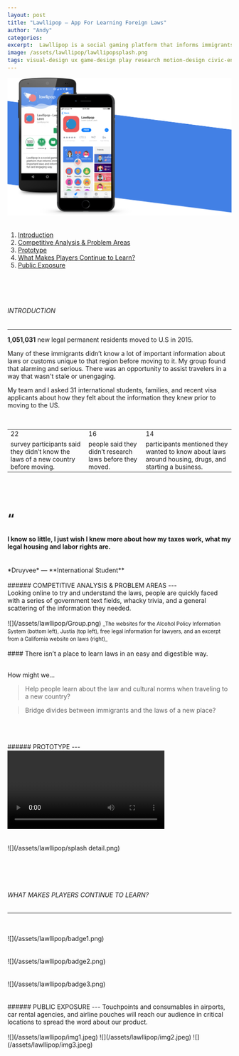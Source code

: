 ```yaml
---
layout: post
title: "Lawllipop — App For Learning Foreign Laws"
author: "Andy"
categories:
excerpt:  Lawllipop is a social gaming platform that informs immigrants of important laws and regional customs. Play with your friends to learn about the essential information you need when traveling to a foreign country.
image: /assets/lawllipop/lawllipopsplash.png
tags: visual-design ux game-design play research motion-design civic-engagement college
---
```


![](/assets/lawllipop/splash.png)
<br>
<br>

1. [Introduction](#introduction)
2. [Competitive Analysis & Problem Areas](#capa)
3. [Prototype](#prototype)
4. [What Makes Players Continue to Learn?](#learning)
5. [Public Exposure](#exposure)
<br>
<br>
<br>

<a name="introduction"></a>
###### INTRODUCTION
---

**1,051,031** new legal permanent residents moved to U.S in 2015.

Many of these immigrants didn’t know a lot of important information about laws or customs unique to that region before moving to it. My group found that alarming and serious. There was an opportunity to assist travelers in a way that wasn't stale or unengaging.

My team and I asked 31 international students, families, and recent visa applicants about how they felt about the information they knew prior to moving to the US.

<br>

|                           |||
|-----------------|-------|---|
|22|16|14|
|survey participants said they didn’t know the laws of a new country before moving.|people said they didn’t research laws before they moved.| participants mentioned they wanted to know about laws around housing, drugs, and starting a business.|

<br>
<br>

# **“**

#### I know so little, I just wish I knew more about how my taxes work, what my legal housing and labor rights are.
<Br>
*Druyvee* — **International Student**

<br>
<br>
<a name="capa"></a>
###### COMPETITIVE ANALYSIS & PROBLEM AREAS
---
<br>
Looking online to try and understand the laws, people are quickly faced with a series of government text fields, whacky trivia, and a general scattering of the information they needed.
<br>
<br>
![](/assets/lawllipop/Group.png)
<small>_The websites for the Alcohol Policy Information System (bottom left), Justia (top left), free legal information for lawyers, and an excerpt from a California website on laws (right)_</small>
<br>
<br>
#### There isn’t a place to learn laws in an easy and digestible way.

<br>
<br>

How might we…


> Help people learn about the law and cultural norms when traveling to a new country?

> Bridge divides between immigrants and the laws of a new place?

<br>
<br>
<br>
<a name="prototype"></a>
###### PROTOTYPE
---
<br>

<video width="70%" autoplay loop controls>
  <source src="/assets/lawllipop/gameplay.mp4" type="video/mp4" />
</video>
<br>
<br>

![](/assets/lawllipop/splash detail.png)
<br>
<br>
<br>
<br>
<br>
<a name="learning"></a>
###### WHAT MAKES PLAYERS CONTINUE TO LEARN?
---
<br>
<br>
![](/assets/lawllipop/badge1.png)
<br>
<br>
<br>
![](/assets/lawllipop/badge2.png)
<br>
<br>
<br>
![](/assets/lawllipop/badge3.png)

<br>
<br>
<br>
<a name="exposure"></a>
###### PUBLIC EXPOSURE
---
Touchpoints and consumables in airports, car rental agencies, and airline pouches will reach our audience in critical locations to spread the word about our product.
<br>
<br>
![](/assets/lawllipop/img1.jpeg)
![](/assets/lawllipop/img2.jpeg)
![](/assets/lawllipop/img3.jpeg)

